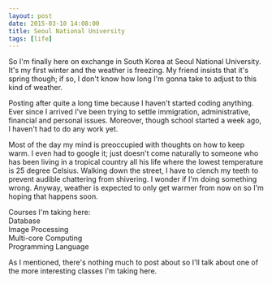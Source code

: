 ```yaml
---
layout: post
date: 2015-03-10 14:08:00
title: Seoul National University
tags: [life]
---
```


So I'm finally here on exchange in South Korea at Seoul National University. It's my first winter and the weather is freezing. My friend insists that it's spring though; if so, I don't know how long I'm gonna take to adjust to this kind of weather.

Posting after quite a long time because I haven't started coding anything. Ever since I arrived I've been trying to settle immigration, administrative, financial and personal issues. Moreover, though school started a week ago, I haven't had to do any work yet.

Most of the day my mind is preoccupied with thoughts on how to keep warm. I even had to google it; just doesn't come naturally to someone who has been living in a tropical country all his life where the lowest temperature is 25 degree Celsius. Walking down the street, I have to clench my teeth to prevent audible chattering from shivering. I wonder if I'm doing something wrong. Anyway, weather is expected to only get warmer from now on so I'm hoping that happens soon.

Courses I'm taking here:  
Database  
Image Processing  
Multi-core Computing  
Programming Language

As I mentioned, there's nothing much to post about so I'll talk about one of the more interesting classes I'm taking here.